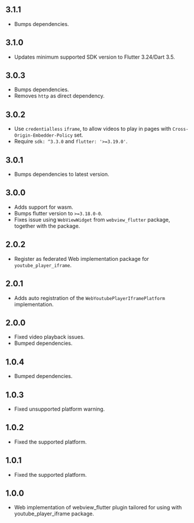 ## 3.1.1
- Bumps dependencies.

## 3.1.0
- Updates minimum supported SDK version to Flutter 3.24/Dart 3.5.

## 3.0.3
- Bumps dependencies.
- Removes `http` as direct dependency.

## 3.0.2
- Use `credentialless` `iframe`, to allow videos to play in pages with
  `Cross-Origin-Embedder-Policy` set.
- Require `sdk: ^3.3.0` and `flutter: '>=3.19.0'`.

## 3.0.1
- Bumps dependencies to latest version.

## 3.0.0
- Adds support for wasm.
- Bumps flutter version to `>=3.18.0-0`.
- Fixes issue using `WebViewWidget` from `webview_flutter` package, together with the package.

## 2.0.2
- Register as federated Web implementation package for `youtube_player_iframe`.

## 2.0.1
- Adds auto registration of the `WebYoutubePlayerIframePlatform` implementation.

## 2.0.0
- Fixed video playback issues.
- Bumped dependencies.

## 1.0.4
- Bumped dependencies.

## 1.0.3
- Fixed unsupported platform warning.

## 1.0.2
- Fixed the supported platform.

## 1.0.1
- Fixed the supported platform.

## 1.0.0
- Web implementation of webview_flutter plugin tailored for using with youtube_player_iframe package.
